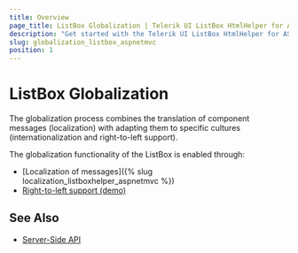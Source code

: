 ```yaml
---
title: Overview
page_title: ListBox Globalization | Telerik UI ListBox HtmlHelper for ASP.NET MVC
description: "Get started with the Telerik UI ListBox HtmlHelper for ASP.NET MVC and learn about the globalization options it supports."
slug: globalization_listbox_aspnetmvc
position: 1
---
```


# ListBox Globalization

The globalization process combines the translation of component messages (localization) with adapting them to specific cultures (internationalization and right-to-left support).

The globalization functionality of the ListBox is enabled through:
* [Localization of messages]({% slug localization_listboxhelper_aspnetmvc %})
* [Right-to-left support (demo)](https://demos.telerik.com/aspnet-mvc/listbox/right-to-left-support)

## See Also

* [Server-Side API](/api/listbox)
